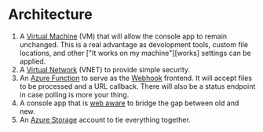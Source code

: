 # Architecture

1. A [Virtual Machine][vm] (VM) that will allow the console app to remain unchanged. This is a real advantage as devolopment tools, custom file locations, and other ["It works on my machine"][works] settings can be applied.
2. A [Virtual Network][vnet] (VNET) to provide simple security.
3. An [Azure Function][func] to serve as the [Webhook][webhook] frontend. It will accept files to be processed and a URL callback. There will also be a status endpoint in case polling is more your thing.
4. A console app that is [web aware][webaware] to bridge the gap between old and new.
5. An [Azure Storage][storage] account to tie everything together.



[func]: https://azure.microsoft.com/en-us/services/functions
[storage]: https://docs.microsoft.com/en-us/azure/storage/common/storage-introduction
[vm]: https://docs.microsoft.com/en-us/azure/virtual-machines/windows
[vnet]: https://docs.microsoft.com/en-us/azure/virtual-network/virtual-networks-overview
[webaware]: https://en.oxforddictionaries.com/definition/web_aware
[webhook]: https://en.wikipedia.org/wiki/Webhook
